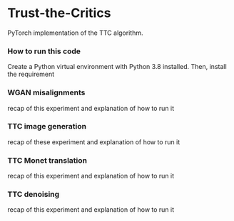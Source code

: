 # Trust-the-Critics
PyTorch implementation of the TTC algorithm.


### How to run this code
Create a Python virtual environment with Python 3.8 installed. Then, install the requirement 





### WGAN misalignments
recap of this experiment and explanation of how to run it




### TTC image generation 
recap of these experiment and explanation of how to run it





### TTC Monet translation
recap of this experiment and explanation of how to run it





### TTC denoising
recap of this experiment and explanation of how to run it



